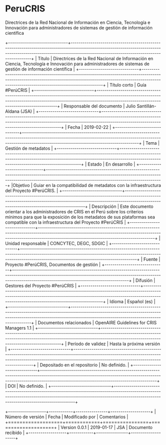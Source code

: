 # PeruCRIS
Directrices de la Red Nacional de Información en Ciencia, Tecnología e Innovación para administradores de sistemas de gestión de información científica

+------------------------------+----------------------------------------------------------------------------------------------------------------------------------------------------------------------------------------------------------------------+
| Título                       | Directrices de la Red Nacional de Información en Ciencia, Tecnología e Innovación para administradores de sistemas de gestión de información científica                                                              |
+------------------------------+----------------------------------------------------------------------------------------------------------------------------------------------------------------------------------------------------------------------+
| Título corto                 | Guía #PerúCRIS                                                                                                                                                                                                       |
+------------------------------+----------------------------------------------------------------------------------------------------------------------------------------------------------------------------------------------------------------------+
| Responsable del documento    | Julio Santillán-Aldana (JSA)                                                                                                                                                                                         |
+------------------------------+----------------------------------------------------------------------------------------------------------------------------------------------------------------------------------------------------------------------+
| Fecha                        | 2019-02-22                                                                                                                                                                                                           |
+------------------------------+----------------------------------------------------------------------------------------------------------------------------------------------------------------------------------------------------------------------+
| Tema                         | Gestión de metadatos                                                                                                                                                                                                 |
+------------------------------+----------------------------------------------------------------------------------------------------------------------------------------------------------------------------------------------------------------------+
| Estado                       | En desarrollo                                                                                                                                                                                                        |
+------------------------------+----------------------------------------------------------------------------------------------------------------------------------------------------------------------------------------------------------------------+
|Objetivo                      | Guiar en la compatibilidad de metadatos con la infraestructura del Proyecto #PerúCRIS.                                                                                                                               |
+------------------------------+----------------------------------------------------------------------------------------------------------------------------------------------------------------------------------------------------------------------+
| Descripción                  | Este documento orientar a los administradores de CRIS en el Perú sobre los criterios mínimos para que la exposición de los metadatos de sus plataformas sea compatible con la infraestructura del Proyecto #PerúCRIS |
+------------------------------+----------------------------------------------------------------------------------------------------------------------------------------------------------------------------------------------------------------------+
| Unidad responsable           | CONCYTEC, DEGC, SDGIC                                                                                                                                                                                                |
+------------------------------+----------------------------------------------------------------------------------------------------------------------------------------------------------------------------------------------------------------------+
| Fuente                       | Proyecto #PerúCRIS, Documentos de gestión                                                                                                                                                                            |
+------------------------------+----------------------------------------------------------------------------------------------------------------------------------------------------------------------------------------------------------------------+
| Difusión                     | Gestores del Proyecto #PerúCRIS                                                                                                                                                                                      |
+------------------------------+----------------------------------------------------------------------------------------------------------------------------------------------------------------------------------------------------------------------+
| Idioma                       | Español (es)                                                                                                                                                                                                         |
+------------------------------+----------------------------------------------------------------------------------------------------------------------------------------------------------------------------------------------------------------------+
| Documentos relacionados      | OpenAIRE Guidelines for CRIS Managers 1.1                                                                                                                                                                            |
+------------------------------+----------------------------------------------------------------------------------------------------------------------------------------------------------------------------------------------------------------------+
| Período de validez           | Hasta la próxima versión                                                                                                                                                                                             |
+------------------------------+----------------------------------------------------------------------------------------------------------------------------------------------------------------------------------------------------------------------+
| Depositado en el repositorio | No definido.                                                                                                                                                                                                         |
+------------------------------+----------------------------------------------------------------------------------------------------------------------------------------------------------------------------------------------------------------------+
| DOI                          | No definido.                                                                                                                                                                                                         |
+------------------------------+----------------------------------------------------------------------------------------------------------------------------------------------------------------------------------------------------------------------+


+-------------------+------------+----------------+--------------------+
| Número de versión | Fecha      | Modificado por | Comentarios        |
+===================+============+================+====================+
| Version 0.0.1     | 2019-01-17 | JSA            | Documento recibido |
+-------------------+------------+----------------+--------------------+

